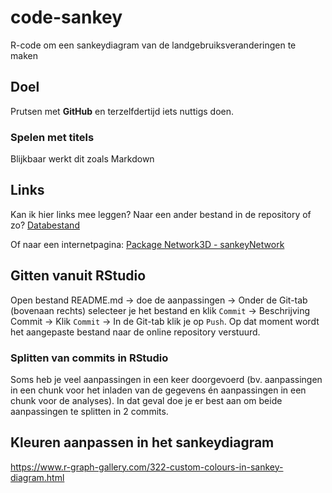 # code-sankey
R-code om een sankeydiagram van de landgebruiksveranderingen te maken

## Doel

Prutsen met **GitHub** en terzelfdertijd iets nuttigs doen.

### Spelen met titels

Blijkbaar werkt dit zoals Markdown

## Links

Kan ik hier links mee leggen? Naar een ander bestand in de repository of zo?
[Databestand](Sankey_test.csv)

Of naar een internetpagina: [Package Network3D - sankeyNetwork](https://www.rdocumentation.org/packages/networkD3/versions/0.4/topics/sankeyNetwork)

## Gitten vanuit RStudio

Open bestand README.md -> doe de aanpassingen -> Onder de Git-tab (bovenaan rechts) selecteer je het bestand 
en klik `Commit` -> Beschrijving Commit -> Klik `Commit` -> In de Git-tab klik je op `Push`. Op dat moment 
wordt het aangepaste bestand naar de online repository verstuurd.

### Splitten van commits in RStudio

Soms heb je veel aanpassingen in een keer doorgevoerd (bv. aanpassingen in een chunk voor het inladen van de gegevens én aanpassingen in een chunk voor de analyses). In dat geval doe je er best aan om beide aanpassingen te splitten in 2 commits.

## Kleuren aanpassen in het sankeydiagram

https://www.r-graph-gallery.com/322-custom-colours-in-sankey-diagram.html
